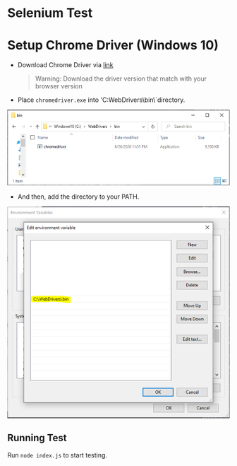 # Selenium Test

# Setup Chrome Driver (Windows 10)

- Download Chrome Driver via [link](https://sites.google.com/a/chromium.org/chromedriver/downloads)

  > Warning: Download the driver version that match with your browser version

- Place `chromedriver.exe` into 'C:WebDrivers\bin\\`directory.

![chromedriver.exe](./images/chrome_driver.exe.png)

- And then, add the directory to your PATH.

![Environment Variable](./images/environment_variable.png)

## Running Test

Run `node index.js` to start testing.
